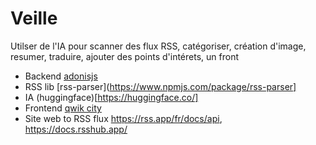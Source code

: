 # Veille

Utilser de l'IA pour scanner des flux RSS, catégoriser, création d'image, resumer, traduire, ajouter des points d'intérets, un front 

- Backend [adonisjs](https://adonisjs.com/)
- RSS lib [rss-parser](https://www.npmjs.com/package/rss-parser]
- IA (huggingface)[https://huggingface.co/]
- Frontend [qwik city](https://qwik.dev/)
- Site web to RSS flux https://rss.app/fr/docs/api, https://docs.rsshub.app/
